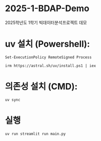 # 2025-1-BDAP-Demo
2025학년도 1학기 빅데이터분석프로젝트 데모

# uv 설치 (Powershell):
```
Set-ExecutionPolicy RemoteSigned Process
```
```
irm https://astral.sh/uv/install.ps1 | iex
```
# 의존성 설치 (CMD):
```
uv sync
```

# 실행
```
uv run streamlit run main.py
```